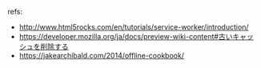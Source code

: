 refs:

* http://www.html5rocks.com/en/tutorials/service-worker/introduction/
* https://developer.mozilla.org/ja/docs/preview-wiki-content#古いキャッシュを削除する 
* https://jakearchibald.com/2014/offline-cookbook/
